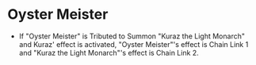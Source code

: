 # Oyster Meister

*   If "Oyster Meister" is Tributed to Summon "Kuraz the Light Monarch" and Kuraz' effect is activated, "Oyster Meister"'s effect is Chain Link 1 and "Kuraz the Light Monarch"'s effect is Chain Link 2.
